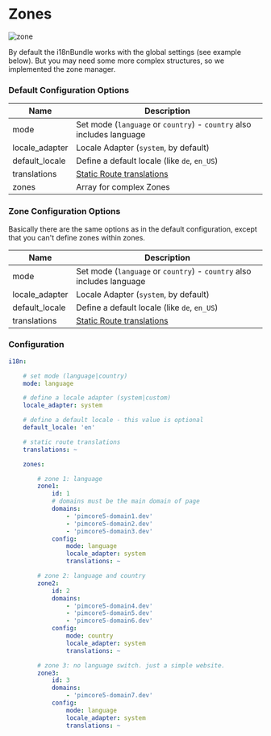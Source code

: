 # Zones

![zone](https://user-images.githubusercontent.com/700119/28177968-0a3e592e-67fd-11e7-99a3-52b8f77683a4.jpg)

By default the i18nBundle works with the global settings (see example below). 
But you may need some more complex structures, so we implemented the zone manager.

### Default Configuration Options

| Name | Description |
|------|-------------|
| mode | Set mode (`language` or `country`) - `country` also includes language |
| locale_adapter | Locale Adapter (`system`, by default) |
| default_locale | Define a default locale (like `de`, `en_US`) |
| translations | [Static Route translations](28_StaticRoutes.md) |
| zones | Array for complex Zones |

### Zone Configuration Options
Basically there are the same options as in the default configuration, except that you can't define zones within zones.

| Name | Description |
|------|-------------|
| mode | Set mode (`language` or `country`) - `country` also includes language |
| locale_adapter | Locale Adapter (`system`, by default) |
| default_locale | Define a default locale (like `de`, `en_US`) |
| translations | [Static Route translations](28_StaticRoutes.md) |

### Configuration

```yaml
i18n:

    # set mode (language|country)
    mode: language

    # define a locale adapter (system|custom)
    locale_adapter: system

    # define a default locale - this value is optional
    default_locale: 'en'

    # static route translations
    translations: ~

    zones:

        # zone 1: language
        zone1:
            id: 1
            # domains must be the main domain of page
            domains:
                - 'pimcore5-domain1.dev'
                - 'pimcore5-domain2.dev'
                - 'pimcore5-domain3.dev'
            config:
                mode: language
                locale_adapter: system
                translations: ~

        # zone 2: language and country
        zone2:
            id: 2
            domains:
                - 'pimcore5-domain4.dev'
                - 'pimcore5-domain5.dev'
                - 'pimcore5-domain6.dev'
            config:
                mode: country
                locale_adapter: system
                translations: ~

        # zone 3: no language switch. just a simple website.
        zone3:
            id: 3
            domains:
                - 'pimcore5-domain7.dev'
            config:
                mode: language
                locale_adapter: system
                translations: ~
```
